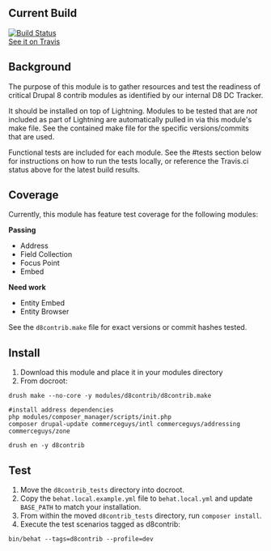 ## Current Build
[![Build Status](https://travis-ci.org/balsama/d8contrib.svg?branch=8.x-1.x)](https://travis-ci.org/balsama/d8contrib)  
[See it on Travis](https://travis-ci.org/balsama/d8contrib)

## Background
The purpose of this module is to gather resources and test the readiness of
critical Drupal 8 contrib modules as identified by our internal D8 DC Tracker.

It should be installed on top of Lightning. Modules to be tested that are *not*
included as part of Lightning are automatically pulled in via this module's make
file. See the contained make file for the specific versions/commits that are
used.

Functional tests are included for each module. See the #tests section below for
instructions on how to run the tests locally, or reference the Travis.ci status
above for the latest build results.

## Coverage
Currently, this module has feature test coverage for the following modules:

**Passing**  
* Address
* Field Collection
* Focus Point
* Embed

**Need work**  
* Entity Embed
* Entity Browser

See the `d8contrib.make` file for exact versions or commit hashes tested.

## Install

1. Download this module and place it in your modules directory
2. From docroot:

```
drush make --no-core -y modules/d8contrib/d8contrib.make

#install address dependencies
php modules/composer_manager/scripts/init.php
composer drupal-update commerceguys/intl commerceguys/addressing commerceguys/zone

drush en -y d8contrib
```
## Test
1. Move the `d8contrib_tests` directory into docroot.
2. Copy the `behat.local.example.yml` file to `behat.local.yml` and update
   `BASE_PATH` to match your installation.
3. From within the moved `d8contrib_tests` directory, run `composer install`.
4. Execute the test scenarios tagged as d8contrib:

```
bin/behat --tags=d8contrib --profile=dev
```

